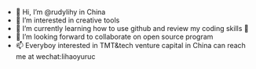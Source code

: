 - 👋 Hi, I’m @rudylihy in China
- 👀 I’m interested in creative tools
- 🌱 I’m currently learning how to use github and review my coding skills 👀
- 💞️ I’m looking forward to collaborate on open source program
- 📫 Everyboy interested in TMT&tech venture capital in China can reach me at wechat:lihaoyuruc 

<!---
rudylihy/rudylihy is a ✨ special ✨ repository because its `README.md` (this file) appears on your GitHub profile.
You can click the Preview link to take a look at your changes.
--->
